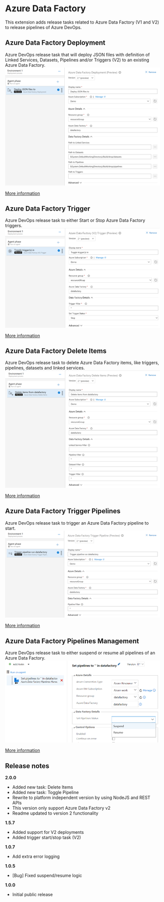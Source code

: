 # Azure Data Factory

This extension adds release tasks related to Azure Data Factory (V1 and V2) to release pipelines of Azure DevOps.

## Azure Data Factory Deployment

Azure DevOps release task that will deploy JSON files with definition of Linked Services, Datasets, Pipelines and/or Triggers (V2) to an existing Azure Data Factory. 
![](images/screenshot-2.png)

[More information](deploy-adf-json/README.md)

## Azure Data Factory Trigger

Azure DevOps release task to either Start or Stop Azure Data Factory triggers.
![](images/screenshot-4.png)

[More information](toggle-adf-trigger/README.md)

## Azure Data Factory Delete Items

Azure DevOps release task to delete Azure Data Factory items, like triggers, pipelines, datasets and linked services.
![](images/screenshot-5.png)

[More information](delete-adf-items/README.md)

## Azure Data Factory Trigger Pipelines

Azure DevOps release task to trigger an Azure Data Factory pipeline to start.
![](images/screenshot-6.png)

[More information](trigger-adf-pipeline/README.md)

## Azure Data Factory Pipelines Management

Azure DevOps release task to either suspend or resume all pipelines of an Azure Data Factory.
![](images/screenshot-3.png)

[More information](suspend-adf-pipeline/README.md)

## Release notes

**2.0.0**
- Added new task: Delete Items
- Added new task: Toggle Pipeline
- Rewrite to platform independent version by using NodeJS and REST APIs
- This version only support Azure Data Factory v2
- Readme updated to version 2 functionality

**1.5.7**
- Added support for V2 deployments
- Added trigger start/stop task (V2)

**1.0.7**
- Add extra error logging

**1.0.5**
- [Bug] Fixed suspend/resume logic

**1.0.0**
- Initial public release
